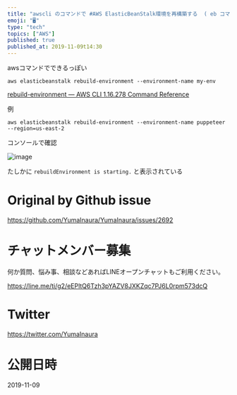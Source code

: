 ```yaml
---
title: "awscli のコマンドで #AWS ElasticBeanStalk環境を再構築する  ( eb コマンドではない )"
emoji: "🖥"
type: "tech"
topics: ["AWS"]
published: true
published_at: 2019-11-09t14:30
---
```


awsコマンドでできるっぽい

```
aws elasticbeanstalk rebuild-environment --environment-name my-env
```

[rebuild-environment — AWS CLI 1.16.278 Command Reference](https://docs.aws.amazon.com/cli/latest/reference/elasticbeanstalk/rebuild-environment.html)

例

```
aws elasticbeanstalk rebuild-environment --environment-name puppeteer --region=us-east-2
```

コンソールで確認

![image](https://user-images.githubusercontent.com/13635059/68521155-8f1a8b00-02e1-11ea-9e82-546ad0981dc6.png)

たしかに `rebuildEnvironment is starting.` と表示されている




# Original by Github issue

https://github.com/YumaInaura/YumaInaura/issues/2692








<!-- Update From Qiita API -->

# チャットメンバー募集


何か質問、悩み事、相談などあればLINEオープンチャットもご利用ください。

https://line.me/ti/g2/eEPltQ6Tzh3pYAZV8JXKZqc7PJ6L0rpm573dcQ





# Twitter


https://twitter.com/YumaInaura


<!-- Update From Qiita API -->



# 公開日時

2019-11-09
